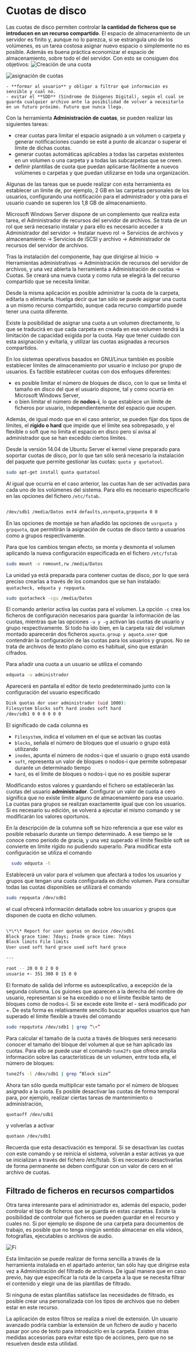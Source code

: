 # Cuotas de disco

Las cuotas de disco permiten controlar **la cantidad de ficheros que se introducen en un recurso compartido**. El espacio de almacenamiento de un servidor es finito y, aunque no lo parezca, si se estrangula uno de los volúmenes, es un tarea costosa asignar nuevo espacio o simplemente no es posible. Además es buena práctica economizar el espacio de almacenamiento, sobre todo el del servidor. Con esto se consiguen dos objetivos:
![Creación de una cuota](img/1000000000000FD2000009151A0AEEF6B4F065CA.jpg)

![asignación de cuotas](img/10000000000004AA0000070586DD9C255224D31A.jpg)

    - **formar al usuario** y obligar a filtrar qué información es sensible y cual no.
    - evitar el **SDD** (Síndrome de Diógenes Digital), según el cual se guarda cualquier archivo ante la posibilidad de volver a necesitarlo en un futuro próximo. Futuro que nunca llega.

Con la herramienta **Administración de cuotas**, se pueden realizar las siguientes tareas:

- crear cuotas para limitar el espacio asignado a un volumen o carpeta y generar notificaciones cuando se esté a punto de alcanzar o superar el límite de dichas cuotas.
- generar cuotas automáticas aplicables a todas las carpetas existentes en un volumen o una carpeta y a todas las subcarpetas que se creen.
- definir plantillas de cuota que puedan aplicarse fácilmente a nuevos volúmenes o carpetas y que puedan utilizarse en toda una organización.

Algunas de las tareas que se puede realizar con esta herramienta es establecer un límite de, por ejemplo, 2 GB en las carpetas personales de los usuarios, configurando una notificación para el administrador y otra para el usuario cuando se superen los 1,8 GB de almacenamiento.

Microsoft Windows Server dispone de un complemento que realiza esta tarea, el Administrador de recursos del servidor de archivos. Se trata de un rol que será necesario instalar y para ello es necesario acceder a <span class="menu">Administrador del servidor</span> → <span class="menu">Instalar nuevo rol</span> → <span class="menu">Servicios de archivos y almacenamiento</span> → <span class="menu">Servicios de iSCSI y archivo</span> → <span class="menu">Administrador de recursos del servidor de archivos</span>.

Tras la instalación del componente, hay que dirigirse al <span class="menu">Inicio</span> → <span class="menu">Herramientas administrativas</span> → <span class="menu">Administración de recursos del servidor de archivos</span>, y una vez abierta la herramienta a <span class="menu">Administración de cuotas</span> → <span class="menu">Cuotas</span>. Se creará una nueva cuota y como ruta se elegirá la del recurso compartido que se necesita limitar.

Desde la misma aplicación es posible administrar la cuota de la carpeta, editarla o eliminarla. Huelga decir que tan sólo se puede asignar una cuota a un mismo recurso compartido, aunque cada recurso compartido puede tener una cuota diferente.

Existe la posibilidad de asignar una cuota a un volumen directamente, lo que se traducirá en que cada carpeta en creada en ese volumen tendrá la limitación de capacidad exigida por la cuota. Hay que tener cuidado con esta asignación y evitarla, y utilizar las cuotas asignadas a recursos compartidos.

En los sistemas operativos basados en GNU/Linux también es posible establecer límites de almacenamiento por usuario e incluso por grupo de usuarios. Es factible establecer cuotas con dos enfoques diferentes:

- es posible limitar el número de bloques de disco, con lo que se limita el tamaño en disco del que el usuario dispone, tal y como ocurría en Microsoft Windows Server,
- o bien limitar el número de **nodos-i**, lo que establece un límite de ficheros por usuario, independientemente del espacio que ocupen.

Además, de igual modo que en el caso anterior, se pueden fijar dos tipos de límites, el **rígido o hard** que impide que el límite sea sobrepasado, y el flexible o soft que no limita el espacio en disco pero sí avisa al administrador que se han excedido ciertos límites.

Desde la versión 14.04 de Ubuntu Server el kernel viene preparado para soportar cuotas de disco, por lo que tan sólo será necesario la instalación del paquete que permite gestionar las cuotas: `quota y quotatool`.

```bash title=""
sudo apt-get install quota quotatool
```

Al igual que ocurría en el caso anterior, las cuotas han de ser activadas para cada uno de los volúmenes del sistema. Para ello es necesario especificarlo en las opciones del fichero `/etc/fstab.`

```bash title=""

/dev/sdb1 /media/Datos ext4 defaults,usrquota,grpquota 0 0
```

En las opciones de montaje se han añadido las opciones de `usrquota y grpquota`, que permitirán la asignación de cuotas de disco tanto a usuarios como a grupos respectivamente.

Para que los cambios tengan efecto, se
monta y desmonta el volumen aplicando la nueva configuración especificada en el fichero `/etc/fstab`

```bash title=""
sudo mount -o remount,rw /media/Datos
```

La unidad ya está preparada para contener cuotas de disco, por lo que será preciso crearlas a través de los comandos que se han instalado: `quotacheck, edquota y repquota`.

```bash title=""
sudo quotacheck -cgu /media/Datos
```

El comando anterior activa las cuotas para el volumen. La opción `-c` crea los ficheros de configuración necesarios para guardar la información de las cuotas, mientras que las opciones `-u y -g` activan las cuotas de usuario y grupo respectivamente. Si todo ha ido bien, en la carpeta raíz del volumen montado aparecerán dos ficheros `aquota.group y aquota.user` que contendrán la configuración de las cuotas para los usuarios y grupos. No se trata de archivos de texto plano como es habitual, sino que estarán cifrados.

Para añadir una cuota a un usuario se utiliza el comando

```bash title=""
edquota -u administrador
```

Aparecerá en pantalla el editor de texto predeterminado junto con la configuración del usuario especificado

```bash title=""
Disk quotas dor user administrador (uid 1000):
Filesystem blocks soft hard inodes soft hard
/dev/sdb1 0 0 0 0 0 0

```

El significado de cada columna es

- `Filesystem`, indica el volumen en el que se activan las cuotas
- `blocks`, señala el número de bloques que el usuario o grupo está utilizando
- `inodes`, apunta el número de nodos-i que el usuario o grupo está usando
- `soft`, representa un valor de bloques o nodos-i que permite sobrepasar durante un determinado tiempo
- `hard`, es el límite de bloques o nodos-i que no es posible superar

Modificando estos valores y guardando el fichero se establecerán las cuotas del usuario **administrador**. Configurar un valor de cuota a cero significa que no existe límite alguno de almacenamiento para ese usuario. La cuotas para grupos se realizan exactamente igual que con los usuarios. Si es necesario su edición, se volverá a ejecutar el mismo comando y se modificarán los valores oportunos.

En la descripción de la columna soft se hizo referencia a que ese valor es posible rebasarlo durante un tiempo determinado. A ese tiempo se le conoce como periodo de gracia, y una vez superado el límite flexible soft se convierte en límite rígido no pudiendo superarlo. Para modificar esta configuración se utiliza el comando

```bash title=""
  sudo edquota -t
```

Establecerá un valor para el volumen que afectará a todos los usuarios y grupos que tengan una cuota configurada en dicho volumen.
Para consultar todas las cuotas disponibles se utilizará el comando

```bash title=""
sudo repquota /dev/sdb1
```

el cual ofrecerá información detallada sobre los usuarios y grupos que disponen de cuota en dicho volumen.

```bash title=""

\*\*\* Report for user quotas on device /dev/sdb1
Block grace time: 7days; Inode grace time: 7days
Block limits File limits
User used soft hard grace used soft hard grace

---

root -- 20 0 0 2 0 0
usuario +- 351 300 0 15 0 0
```

El formato de salida del informe es autoexplicativo, a excepción de la segunda columna. Los guiones que aparecen a la derecha del nombre de usuario, representan si se ha excedido o no el límite flexible tanto de bloques como de nodos-i. Si se excede este límite el - será modificado por +. De esta forma es relativamente sencillo buscar aquellos usuarios que han superado el límite flexible a través del comando

```bash title=""
sudo repqutota /dev/sdb1 | grep “\+”
```

Para calcular el tamaño de la cuota a través de bloques será necesario conocer el tamaño del bloque del volumen al que se han aplicado las cuotas. Para ello se puede usar el comando `tune2fs` que ofrece amplia información sobre las características de un volumen, entre toda ella, el número de bloques:

```bash title=""
tune2fs -l /dev/sdb1 | grep “Block size”
```

Ahora tan sólo queda multiplicar este tamaño por el número de bloques asignado a la cuota.
Es posible desactivar las cuotas de forma temporal para, por ejemplo, realizar ciertas tareas de mantenimiento o administración,

```bash title=""
quotaoff /dev/sdb1
```

y volverlas a activar

```bash title=""
quotaon /dev/sdb1
```

Recuerda que esta desactivación es temporal. Si se desactivan las cuotas con este comando y se reinicia el sistema, volverán a estar activas ya que se inicializan a través del fichero /etc/fstab. Si es necesario desactivarlas de forma permanente se deben configurar con un valor de cero en el archivo de cuotas.

## Filtrado de ficheros en recursos compartidos

Otra tarea interesante para el administrador es, además del espacio, poder controlar el tipo de ficheros que se guarda en estas carpetas. Existe la posibilidad de controlar qué ficheros se pueden guardar en el recurso y cuales no. Si por ejemplo se dispone de una carpeta para documentos de trabajo, es posible que no tenga ningún sentido almacenar en ella videos, fotografías, ejecutables o archivos de audio.

![Fi](img/1000000000000CB5000008F9ACE626466A11F543.jpg)

Esta limitación se puede realizar de forma sencilla a través de la herramienta instalada en el apartado anterior, tan sólo hay que dirigirse esta vez a Administración del filtrado de archivos. De igual manera que en caso previo, hay que especificar la ruta de la carpeta a la que se necesita filtrar el contenido y elegir una de las plantillas de filtrado.

Si ninguna de estas plantillas satisface las necesidades de filtrado, es posible crear una personalizada con los tipos de archivos que no deben estar en este recurso.

La aplicación de estos filtros se realiza a nivel de extensión. Un usuario avanzado podría cambiar la extensión de un fichero de audio y hacerlo pasar por uno de texto para introducirlo en la carpeta. Existen otras medidas accesorias para evitar este tipo de acciones, pero que no se resuelven desde esta utilidad.
